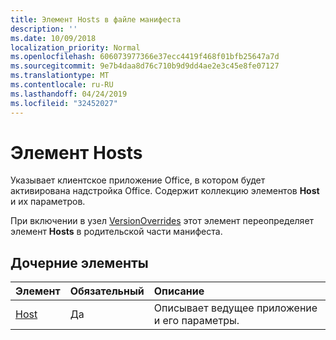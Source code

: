 ```yaml
---
title: Элемент Hosts в файле манифеста
description: ''
ms.date: 10/09/2018
localization_priority: Normal
ms.openlocfilehash: 606073977366e37ecc4419f468f01bfb25647a7d
ms.sourcegitcommit: 9e7b4daa8d76c710b9d9dd4ae2e3c45e8fe07127
ms.translationtype: MT
ms.contentlocale: ru-RU
ms.lasthandoff: 04/24/2019
ms.locfileid: "32452027"
---
```

# <a name="hosts-element"></a>Элемент Hosts

Указывает клиентское приложение Office, в котором будет активирована надстройка Office. Содержит коллекцию элементов **Host** и их параметров. 

При включении в узел [VersionOverrides](versionoverrides.md) этот элемент переопределяет элемент **Hosts** в родительской части манифеста. 

## <a name="child-elements"></a>Дочерние элементы

|  Элемент |  Обязательный  |  Описание  |
|:-----|:-----|:-----|
|  [Host](host.md)    |  Да   |  Описывает ведущее приложение и его параметры. |

